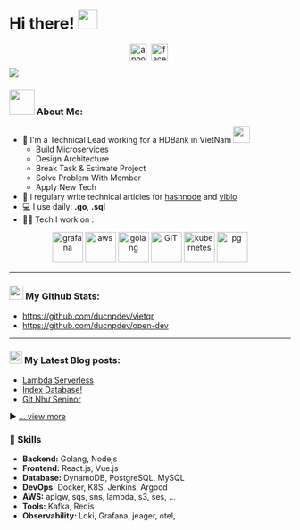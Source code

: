 # Hi there! <img src="https://github.com/TheDudeThatCode/TheDudeThatCode/blob/master/Assets/Hi.gif" width="35" />
<p align="center">
<a href="https://www.linkedin.com/in/phucducktpm/" target="blank"><img align="center" src="https://cdn.jsdelivr.net/npm/simple-icons@3.0.1/icons/linkedin.svg" alt="apoorvtyagi" height="30" width="30" /></a>&nbsp;
<a href="https://www.facebook.com/phucducdev" target="blank"><img align="center" src="https://static.cdnlogo.com/logos/f/9/facebook.svg" alt="facebook" height="30" width="30" /></a>&nbsp;
</p>

![](https://camo.githubusercontent.com/992babdffd8c74a1502de375fbdf7e4d54773242/68747470733a2f2f6d656469612e67697068792e636f6d2f6d656469612f53576f536b4e36447854737a71494b4571762f67697068792e676966)

### <img src="https://github.com/TheDudeThatCode/TheDudeThatCode/blob/master/Assets/Developer.gif" width="45" /> About Me:
- 🏦 I'm a Technical Lead working for a HDBank in VietNam
      <img src="https://media.giphy.com/media/WUlplcMpOCEmTGBtBW/giphy.gif" width="30">
    + Build Microservices
    + Design Architecture
    + Break Task & Estimate Project
    + Solve Problem With Member
    + Apply New Tech
- 📝 I regulary write technical articles for [hashnode](https://opendev.hashnode.dev/) and [viblo](https://viblo.asia/u/ducnp)
- 💻 I use daily: **.go**,  **.sql**
- 🧑‍💻 Tech I work on :

<p align="center">
      <img src="https://static.cdnlogo.com/logos/g/64/grafana.svg" alt="grafana" width="55" height="55"/>
      <img src="https://static.cdnlogo.com/logos/a/19/aws.svg" alt="aws" width="55" height="55"/>
      <img src="https://static.cdnlogo.com/logos/g/80/golang-gopher.svg" alt="golang" width="55" height="55"/>  
      <img src="https://www.vectorlogo.zone/logos/git-scm/git-scm-icon.svg" alt="GIT" width="55" height="55"/> 
      <img src="https://www.vectorlogo.zone/logos/kubernetes/kubernetes-icon.svg" alt="kubernetes" width="55" height="55"/>
      <img src="https://static.cdnlogo.com/logos/p/93/postgresql.svg" alt="pg" width="55" height="55"/>
</p>

---
### <img src='https://media1.giphy.com/media/du3J3cXyzhj75IOgvA/giphy.gif?cid=ecf05e47x2g034i9pzwtzzsd3xgg2w9nr94t4tflbbgo3008&rid=giphy.gif' width='25' /> My Github Stats:
- https://github.com/ducnpdev/vietqr
- https://github.com/ducnpdev/open-dev

---

### <img src = "https://media1.giphy.com/media/JZ40cnfnN11KycrvMF/giphy.gif?cid=ecf05e47a0n3gi1bfqntqmob8g9aid1oyj2wr3ds3mg700bl&rid=giphy.gif" width = '23' /> My Latest Blog posts:
<!-- BLOG-POST-LIST:START -->
- [Lambda Serverless](https://viblo.asia/s/golang-lambda-serverless-vElaB8eD5kw)
- [Index Database!](https://viblo.asia/p/postgres-tim-hieu-hash-index-trong-database-0gdJznGgJz5)
- [Git Như Seninor](https://viblo.asia/p/git-lam-viec-voi-git-nhu-mot-senior-vlZL99DdLQK)
<!-- BLOG-POST-LIST:END -->

▶ [... view more](https://viblo.asia/u/ducnp/)

### 🚀 Skills
- **Backend:** Golang, Nodejs
- **Frontend:** React.js, Vue.js
- **Database:** DynamoDB, PostgreSQL, MySQL  
- **DevOps:** Docker, K8S, Jenkins, Argocd
- **AWS:** apigw, sqs, sns, lambda, s3, ses, ...
- **Tools:** Kafka, Redis
- **Observability:** Loki, Grafana, jeager, otel, 
